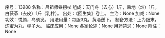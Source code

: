 序号：13988
名称：吕祖师铁拐杖
组成：天门冬（去心）1斤，熟地（炒）1斤，白茯苓（去皮）1斤（乳拌）。
出处：《回生集》卷上。
主治：None
加减：None
功效：悦颜，乌须发。
用法用量：每服3丸，黄酒送下。
制备方法：上为细末，炼蜜为丸，弹子大。
临床应用：None
各家论述：None
用药禁忌：None
附注：None
